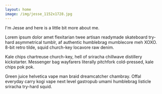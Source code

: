 ```yaml
---
layout: home
image: /img/jesse_1152x1728.jpg
---
```


I'm Jesse and here is a little bit more about me.

Lorem ipsum dolor amet flexitarian twee artisan readymade skateboard try-hard asymmetrical tumblr, af authentic humblebrag mumblecore meh XOXO. 8-bit retro tilde, squid church-key locavore raw denim.

Kale chips chartreuse church-key, hell of sriracha chillwave distillery kickstarter. Messenger bag wayfarers literally pitchfork cold-pressed, kale chips pok pok.

Green juice helvetica vape man braid dreamcatcher chambray. Offal everyday carry kogi vape next level gastropub umami humblebrag listicle sriracha try-hard squid.
